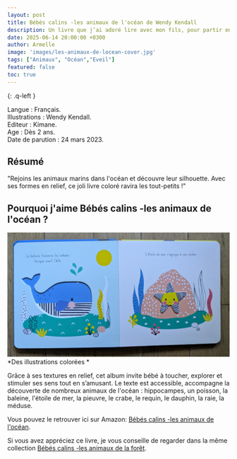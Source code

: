 ```yaml
---
layout: post
title: Bébés calins -les animaux de l'océan de Wendy Kendall 
description: Un livre que j’ai adoré lire avec mon fils, pour partir ensemble à la découverte des animaux de l'océan.
date: 2025-06-14 20:00:00 +0300
author: Armelle
image: 'images/les-animaux-de-locean-cover.jpg'
tags: ["Animaux", "Océan","Eveil"]
featured: false
toc: true
---
```


{: .q-left }

Langue : Français.                                      
Illustrations : Wendy Kendall.          
Editeur : Kimane.         
Age : Dès 2 ans.           
Date de parution : 24 mars 2023.

## Résumé

"Rejoins les animaux marins dans l'océan et découvre leur silhouette.
Avec ses formes en relief, ce joli livre coloré ravira les tout-petits !"

## Pourquoi j'aime Bébés calins -les animaux de l'océan ?

![Des illustrations colorées](images/les-animaux-de-locean-int.jpg)
*Des illustrations colorées *

Grâce à ses textures en relief, cet album invite bébé à toucher, explorer et stimuler ses sens tout en s’amusant. Le texte est accessible, accompagne la découverte de nombreux animaux de l'océan : hippocampes, un poisson, la baleine, l'étoile de mer, la pieuvre, le crabe, le requin, le dauphin, la raie, la méduse.

Vous pouvez le retrouver ici sur Amazon: [Bébés calins -les animaux de l'océan](https://amzn.to/3GwvPPf). 

Si vous avez appréciez ce livre, je vous conseille de regarder dans la même collection [Bébés calins -les animaux de la forêt](https://ludichou.com/les-animaux-de-la-foret).
